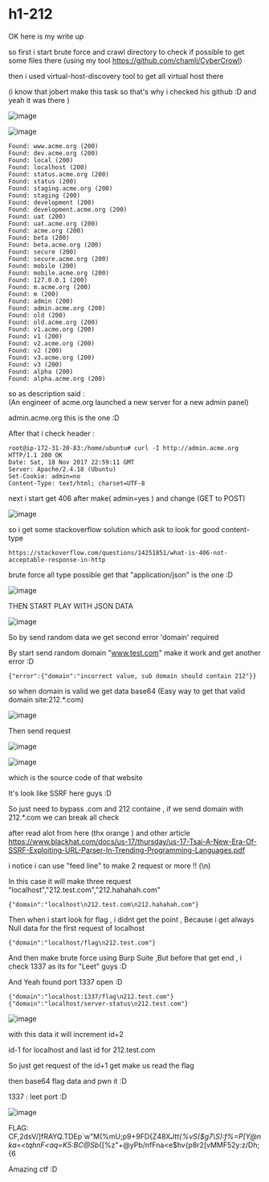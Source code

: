 # h1-212

OK here is my write up 


so first i start brute force and crawl directory to check if possible to get some files there (using my tool https://github.com/chamli/CyberCrowl)

then i used virtual-host-discovery tool to get all virtual host there 

(i know that jobert make this task so that's why i checked his github :D and yeah it was there ) 

![image](https://user-images.githubusercontent.com/7364615/33027283-f949a3ae-ce12-11e7-98f5-222dcb97319e.png)

![image](https://user-images.githubusercontent.com/7364615/33027406-4acf6b14-ce13-11e7-9310-770652435ca4.png)

```
Found: www.acme.org (200)
Found: dev.acme.org (200)
Found: local (200)
Found: localhost (200)
Found: status.acme.org (200)
Found: status (200)
Found: staging.acme.org (200)
Found: staging (200)
Found: development (200)
Found: development.acme.org (200)
Found: uat (200)
Found: uat.acme.org (200)
Found: acme.org (200)
Found: beta (200)
Found: beta.acme.org (200)
Found: secure (200)
Found: secure.acme.org (200)
Found: mobile (200)
Found: mobile.acme.org (200)
Found: 127.0.0.1 (200)
Found: m.acme.org (200)
Found: m (200)
Found: admin (200)
Found: admin.acme.org (200)
Found: old (200)
Found: old.acme.org (200)
Found: v1.acme.org (200)
Found: v1 (200)
Found: v2.acme.org (200)
Found: v2 (200)
Found: v3.acme.org (200)
Found: v3 (200)
Found: alpha (200)
Found: alpha.acme.org (200)
```
so as description said :  
(An engineer of acme.org launched a new server for a new admin panel)

admin.acme.org this is the one :D

After that i check header : 
```
root@ip-172-31-20-83:/home/ubuntu# curl -I http://admin.acme.org
HTTP/1.1 200 OK
Date: Sat, 18 Nov 2017 22:59:11 GMT
Server: Apache/2.4.18 (Ubuntu)
Set-Cookie: admin=no
Content-Type: text/html; charset=UTF-8
```
next i start get 406 after make( admin=yes ) and change (GET to POST)

![image](https://user-images.githubusercontent.com/7364615/32996613-4079913c-cd85-11e7-8b8c-6ba8b8aa1192.png)

so i get some stackoverflow solution which ask to look for good content-type
```
https://stackoverflow.com/questions/14251851/what-is-406-not-acceptable-response-in-http
```

brute force all type possible get that "application/json" is the one :D 

![image](https://user-images.githubusercontent.com/7364615/32996624-64af4498-cd85-11e7-8b15-b046b0d6b4de.png)


THEN START PLAY WITH JSON DATA 

![image](https://user-images.githubusercontent.com/7364615/32996628-6e864b56-cd85-11e7-9749-30779d47e516.png)

So by send random data we get second error 'domain' required

By start send random domain "www.test.com" make it work and get another error :D  

```
{"error":{"domain":"incorrect value, sub domain should contain 212"}}
```
so when domain is valid we get data base64 (Easy way to get that valid domain site:212.*.com) 

![image](https://user-images.githubusercontent.com/7364615/33027790-629d5b6a-ce14-11e7-824e-3a79ac055f67.png)

Then send request 

![image](https://user-images.githubusercontent.com/7364615/32996636-7dab1698-cd85-11e7-8a26-a8c27b0cfab0.png)

![image](https://user-images.githubusercontent.com/7364615/32996640-8aa5e800-cd85-11e7-80e4-04356e646d68.png)

which is the source code of that website

It's look like SSRF here guys :D 

So just need to bypass .com and 212 containe , if we send domain with 212.*.com we can break all check 

after read alot from here (thx orange ) and other article 
https://www.blackhat.com/docs/us-17/thursday/us-17-Tsai-A-New-Era-Of-SSRF-Exploiting-URL-Parser-In-Trending-Programming-Languages.pdf 

i notice i can use "feed line" to make 2 request or more !! (\n) 

In this case it will make three request "localhost","212.test.com","212.hahahah.com"
```
{"domain":"localhost\n212.test.com\n212.hahahah.com"}  
```

Then when i start look for flag , i didnt get the point , Because i get always Null data for the first request of localhost

```
{"domain":"localhost/flag\n212.test.com"}  
```

And then make brute force using Burp Suite ,But before that get end , i check 1337 as its for "Leet" guys :D 

And Yeah found port 1337 open :D 
```
{"domain":"localhost:1337/flag\n212.test.com"}  
{"domain":"localhost/server-status\n212.test.com"} 
```

![image](https://user-images.githubusercontent.com/7364615/33026321-766f86f8-ce10-11e7-9fdd-544673744e51.png)


with this data it will increment id+2

id-1 for localhost and last id for 212.test.com


So just get request of the id+1 get make us read the flag 

then base64 flag data and pwn it :D

1337 : leet port :D

![image](https://user-images.githubusercontent.com/7364615/33025984-b0f7e3f2-ce0f-11e7-8513-ee303f78c264.png)

FLAG: CF,2dsV\/]fRAYQ.TDEp`w"M(%mU;p9+9FD{Z48X*Jtt{%vS($g7\S):f%=P[Y@nka=<tqhnF<aq=K5:BC@Sb*{[%z"+@yPb/nfFna<e$hv{p8r2[vMMF52y:z/Dh;{6


Amazing ctf :D
